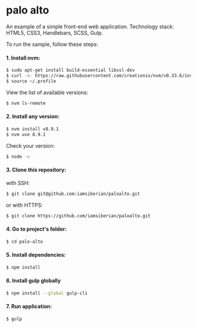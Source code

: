 # palo alto

An example of a simple front-end web application.
Technology stack: HTML5, CSS3, Handlebars, SCSS, Gulp.

To run the sample, follow these steps:

#### 1. Install nvm:

```sh
$ sudo apt-get install build-essential libssl-dev
$ curl -o- https://raw.githubusercontent.com/creationix/nvm/v0.33.6/install.sh | bash
$ source ~/.profile
```

View the list of available versions:

```sh
$ nvm ls-remote
```

#### 2. Install any version:

```sh
$ nvm install v8.9.1
$ nvm use 8.9.1
```

Check your version:

```sh
$ node -v
```

#### 3. Clone this repository:

with SSH:

```sh
$ git clone git@github.com:iamsiberian/paloalto.git
```

or with HTTPS:

```sh
$ git clone https://github.com/iamsiberian/paloalto.git
```

#### 4. Go to project's folder:

```sh
$ cd palo-alto
```

#### 5. Install dependencies:

```sh
$ npm install
```


#### 6. Install gulp globally

```sh
$ npm install --global gulp-cli
```

#### 7. Run application:

```sh
$ gulp
```
